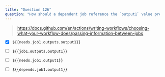 ```yaml
---
title: "Question 126"
question: "How should a dependent job reference the `output1` value produced by a job named `job1` earlier in the same workflow?"
---
```


> https://docs.github.com/en/actions/writing-workflows/choosing-what-your-workflow-does/passing-information-between-jobs

- [x] `${{needs.job1.outputs.output1}}`
- [ ] `${{job1.outputs.output1}}`
- [ ] `${{needs.job1.output1}}`
- [ ] `${{depends.job1.output1}}`


